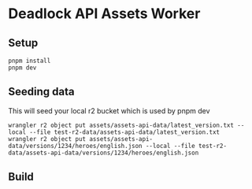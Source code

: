 # Deadlock API Assets Worker

## Setup
```
pnpm install
pnpm dev
```

## Seeding data

This will seed your local r2 bucket which is used by pnpm dev

```
wrangler r2 object put assets/assets-api-data/latest_version.txt --local --file test-r2-data/assets-api-data/latest_version.txt
wrangler r2 object put assets/assets-api-data/versions/1234/heroes/english.json --local --file test-r2-data/assets-api-data/versions/1234/heroes/english.json
```

## Build

